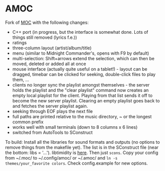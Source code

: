 # AMOC
Fork of [MOC](http://moc.daper.net/) with the following changes:

* C++ port (in progress, but the interface is somewhat done. Lots of things still removed (lyrics f.e.))
* ratings
* three-column layout (artist/album/title)
* menu (similar to Midnight Commander's, opens with F9 by default)
* multi-selection: Shift+arrows extend the selection, which can then be moved, deleted or added all at once
* mouse interface (actually quite useful on a tablet!) - layout can be dragged, timebar can be clicked for seeking,
double-click files to play them, ...
* clients no longer sync the playlist amongst themselves - the server holds the playlist and the "clear playlist" command
now creates an empty local playlist for the client. Playing from that list sends it off to become the new server playlist.
Clearing an empty playlist goes back to and fetches the server playlist again.
* seeking through EOF plays the next file
* full paths are printed relative to the music directory, ~ or the longest common prefix
* works well with small terminals (down to 8 columns x 6 lines)
* switched from AutoTools to SConstruct

To build: Install all the libraries for sound formats and outputs (no options to remove things from the makefile yet).
The list is in the SConstruct file (near the bottom: libs = '...').
libtimidity is [here](https://sourceforge.net/p/libtimidity/libtimidity/ci/master/tree/).
Then just ```scons```. Copy your config from ~/.moc/ to ~/.config/amoc/ or ~/.amoc/ and
```ln -s themes/your_favorite colors```. Check config.example for new options.
